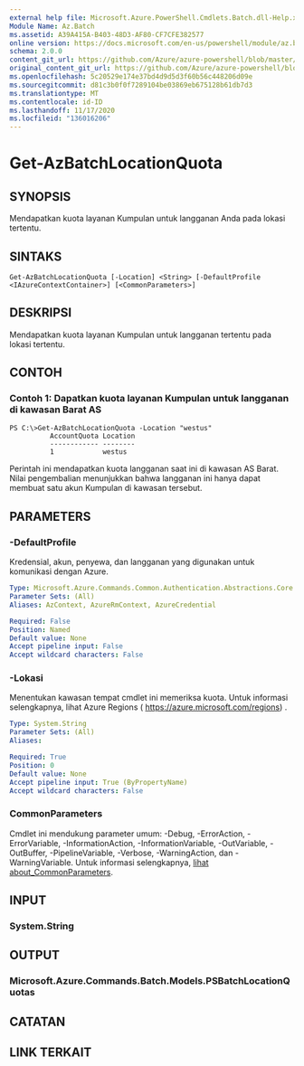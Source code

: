 ```yaml
---
external help file: Microsoft.Azure.PowerShell.Cmdlets.Batch.dll-Help.xml
Module Name: Az.Batch
ms.assetid: A39A415A-B403-48D3-AF80-CF7CFE382577
online version: https://docs.microsoft.com/en-us/powershell/module/az.batch/get-azbatchlocationquota
schema: 2.0.0
content_git_url: https://github.com/Azure/azure-powershell/blob/master/src/Batch/Batch/help/Get-AzBatchLocationQuota.md
original_content_git_url: https://github.com/Azure/azure-powershell/blob/master/src/Batch/Batch/help/Get-AzBatchLocationQuota.md
ms.openlocfilehash: 5c20529e174e37bd4d9d5d3f60b56c448206d09e
ms.sourcegitcommit: d81c3b0f0f7289104be03869eb675128b61db7d3
ms.translationtype: MT
ms.contentlocale: id-ID
ms.lasthandoff: 11/17/2020
ms.locfileid: "136016206"
---
```

# Get-AzBatchLocationQuota

## SYNOPSIS
Mendapatkan kuota layanan Kumpulan untuk langganan Anda pada lokasi tertentu.

## SINTAKS

```
Get-AzBatchLocationQuota [-Location] <String> [-DefaultProfile <IAzureContextContainer>] [<CommonParameters>]
```

## DESKRIPSI
Mendapatkan kuota layanan Kumpulan untuk langganan tertentu pada lokasi tertentu.

## CONTOH

### Contoh 1: Dapatkan kuota layanan Kumpulan untuk langganan di kawasan Barat AS
```
PS C:\>Get-AzBatchLocationQuota -Location "westus"
          AccountQuota Location
          ------------ --------
          1            westus
```

Perintah ini mendapatkan kuota langganan saat ini di kawasan AS Barat.
Nilai pengembalian menunjukkan bahwa langganan ini hanya dapat membuat satu akun Kumpulan di kawasan tersebut.

## PARAMETERS

### -DefaultProfile
Kredensial, akun, penyewa, dan langganan yang digunakan untuk komunikasi dengan Azure.

```yaml
Type: Microsoft.Azure.Commands.Common.Authentication.Abstractions.Core.IAzureContextContainer
Parameter Sets: (All)
Aliases: AzContext, AzureRmContext, AzureCredential

Required: False
Position: Named
Default value: None
Accept pipeline input: False
Accept wildcard characters: False
```

### -Lokasi
Menentukan kawasan tempat cmdlet ini memeriksa kuota.
Untuk informasi selengkapnya, lihat Azure Regions ( https://azure.microsoft.com/regions) .

```yaml
Type: System.String
Parameter Sets: (All)
Aliases:

Required: True
Position: 0
Default value: None
Accept pipeline input: True (ByPropertyName)
Accept wildcard characters: False
```

### CommonParameters
Cmdlet ini mendukung parameter umum: -Debug, -ErrorAction, -ErrorVariable, -InformationAction, -InformationVariable, -OutVariable, -OutBuffer, -PipelineVariable, -Verbose, -WarningAction, dan -WarningVariable. Untuk informasi selengkapnya, [lihat about_CommonParameters](http://go.microsoft.com/fwlink/?LinkID=113216).

## INPUT

### System.String

## OUTPUT

### Microsoft.Azure.Commands.Batch.Models.PSBatchLocationQuotas

## CATATAN

## LINK TERKAIT
